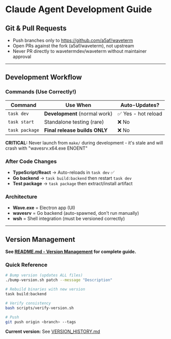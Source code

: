 # Claude Agent Development Guide

## Git & Pull Requests
- Push branches only to https://github.com/a5af/waveterm
- Open PRs against the fork (a5af/waveterm), not upstream
- Never PR directly to wavetermdev/waveterm without maintainer approval

---

## Development Workflow

### Commands (Use Correctly!)

| Command | Use When | Auto-Updates? |
|---------|----------|---------------|
| `task dev` | **Development** (normal work) | ✅ Yes - hot reload |
| `task start` | Standalone testing (rare) | ❌ No |
| `task package` | **Final release builds ONLY** | ❌ No |

**CRITICAL:** Never launch from `make/` during development - it's stale and will crash with "wavesrv.x64.exe ENOENT"

### After Code Changes

- **TypeScript/React** → Auto-reloads in `task dev` ✅
- **Go backend** → `task build:backend` then restart `task dev`
- **Test package** → `task package` then extract/install artifact

### Architecture

- **Wave.exe** = Electron app (UI)
- **wavesrv** = Go backend (auto-spawned, don't run manually)
- **wsh** = Shell integration (must be versioned correctly)

---

## Version Management

**See [README.md - Version Management](README.md#-version-management--critical---read-this) for complete guide.**

### Quick Reference

```bash
# Bump version (updates ALL files)
./bump-version.sh patch --message "Description"

# Rebuild binaries with new version
task build:backend

# Verify consistency
bash scripts/verify-version.sh

# Push
git push origin <branch> --tags
```

**Current version:** See [VERSION_HISTORY.md](VERSION_HISTORY.md)
